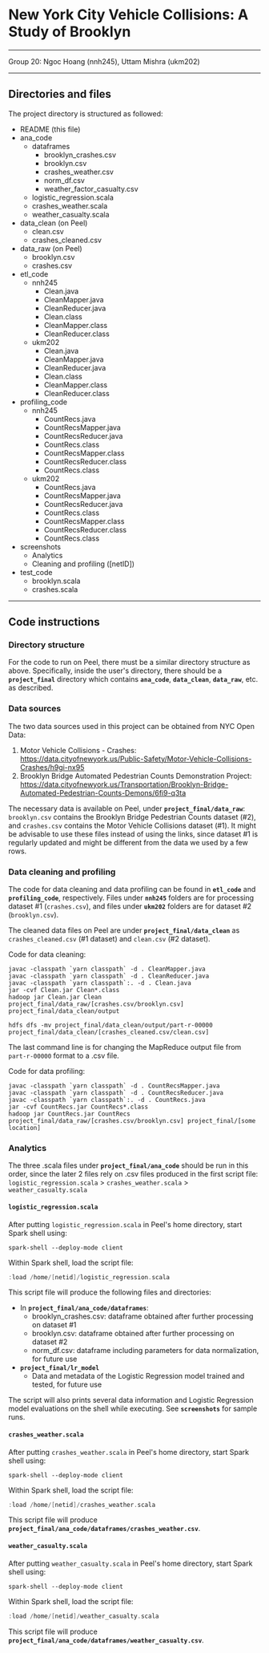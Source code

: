 # New York City Vehicle Collisions: A Study of Brooklyn
---

Group 20: Ngoc Hoang (nnh245), Uttam Mishra (ukm202)

---

## Directories and files
The project directory is structured as followed:
* README (this file)
* ana_code
    * dataframes
        * brooklyn_crashes.csv
        * brooklyn.csv
        * crashes_weather.csv
        * norm_df.csv
        * weather_factor_casualty.csv
    * logistic_regression.scala
    * crashes_weather.scala
    * weather_casualty.scala
* data_clean (on Peel)
    * clean.csv
    * crashes_cleaned.csv
* data_raw (on Peel)
    * brooklyn.csv
    * crashes.csv
* etl_code
    * nnh245
        * Clean.java
        * CleanMapper.java
        * CleanReducer.java
        * Clean.class
        * CleanMapper.class
        * CleanReducer.class
    * ukm202
        * Clean.java
        * CleanMapper.java
        * CleanReducer.java
        * Clean.class
        * CleanMapper.class
        * CleanReducer.class
* profiling_code
    * nnh245
        * CountRecs.java
        * CountRecsMapper.java
        * CountRecsReducer.java
        * CountRecs.class
        * CountRecsMapper.class
        * CountRecsReducer.class
        * CountRecs.class
    * ukm202
        * CountRecs.java
        * CountRecsMapper.java
        * CountRecsReducer.java
        * CountRecs.class
        * CountRecsMapper.class
        * CountRecsReducer.class
        * CountRecs.class
* screenshots
    * Analytics
    * Cleaning and profiling ([netID])
* test_code
    * brooklyn.scala
    * crashes.scala
---
## Code instructions

### Directory structure
For the code to run on Peel, there must be a similar directory structure as above. Specifically, inside the user's directory, there should be a **`project_final`** directory which contains **`ana_code`**, **`data_clean`**, **`data_raw`**, etc. as described.

### Data sources
The two data sources used in this project can be obtained from NYC Open Data:
1. Motor Vehicle Collisions - Crashes: https://data.cityofnewyork.us/Public-Safety/Motor-Vehicle-Collisions-Crashes/h9gi-nx95
2. Brooklyn Bridge Automated Pedestrian Counts Demonstration Project: https://data.cityofnewyork.us/Transportation/Brooklyn-Bridge-Automated-Pedestrian-Counts-Demons/6fi9-q3ta

The necessary data is available on Peel, under **`project_final/data_raw`**: `brooklyn.csv` contains the Brooklyn Bridge Pedestrian Counts dataset (#2), and `crashes.csv` contains the Motor Vehicle Collisions dataset (#1). It might be advisable to use these files instead of using the links, since dataset #1 is regularly updated and might be different from the data we used by a few rows.

### Data cleaning and profiling
The code for data cleaning and data profiling can be found in **`etl_code`** and **`profiling_code`**, respectively. Files under **`nnh245`** folders are for processing dataset #1 (`crashes.csv`), and files under **`ukm202`** folders are for dataset #2 (`brooklyn.csv`).

The cleaned data files on Peel are under **`project_final/data_clean`** as `crashes_cleaned.csv` (#1 dataset) and `clean.csv` (#2 dataset).

Code for data cleaning:
```shell
javac -classpath `yarn classpath` -d . CleanMapper.java
javac -classpath `yarn classpath` -d . CleanReducer.java
javac -classpath `yarn classpath`:. -d . Clean.java
jar -cvf Clean.jar Clean*.class
hadoop jar Clean.jar Clean project_final/data_raw/[crashes.csv/brooklyn.csv] project_final/data_clean/output

hdfs dfs -mv project_final/data_clean/output/part-r-00000 project_final/data_clean/[crashes_cleaned.csv/clean.csv]
```

The last command line is for changing the MapReduce output file from `part-r-00000` format to a .csv file.

Code for data profiling:
```shell
javac -classpath `yarn classpath` -d . CountRecsMapper.java
javac -classpath `yarn classpath` -d . CountRecsReducer.java
javac -classpath `yarn classpath`:. -d . CountRecs.java
jar -cvf CountRecs.jar CountRecs*.class
hadoop jar CountRecs.jar CountRecs project_final/data_raw/[crashes.csv/brooklyn.csv] project_final/[some location]
```

### Analytics

The three .scala files under **`project_final/ana_code`** should be run in this order, since the later 2 files rely on .csv files produced in the first script file: `logistic_regression.scala` > `crashes_weather.scala` > `weather_casualty.scala`

#### `logistic_regression.scala`
After putting `logistic_regression.scala` in Peel's home directory, start Spark shell using:
```shell
spark-shell --deploy-mode client
```

Within Spark shell, load the script file:
```scala
:load /home/[netid]/logistic_regression.scala
```

This script file will produce the following files and directories:
* In **`project_final/ana_code/dataframes`**:
    * brooklyn_crashes.csv: dataframe obtained after further processing on dataset #1
    * brooklyn.csv: dataframe obtained after further processing on dataset #2
    * norm_df.csv: dataframe including parameters for data normalization, for future use
* **`project_final/lr_model`**
    * Data and metadata of the Logistic Regression model trained and tested, for future use

The script will also prints several data information and Logistic Regression model evaluations on the shell while executing. See **`screenshots`** for sample runs.

#### `crashes_weather.scala`
After putting `crashes_weather.scala` in Peel's home directory, start Spark shell using:
```shell
spark-shell --deploy-mode client
```

Within Spark shell, load the script file:
```scala
:load /home/[netid]/crashes_weather.scala
```

This script file will produce **`project_final/ana_code/dataframes/crashes_weather.csv`**.

#### `weather_casualty.scala`
After putting `weather_casualty.scala` in Peel's home directory, start Spark shell using:
```shell
spark-shell --deploy-mode client
```

Within Spark shell, load the script file:
```scala
:load /home/[netid]/weather_casualty.scala
```

This script file will produce **`project_final/ana_code/dataframes/weather_casualty.csv`**.
